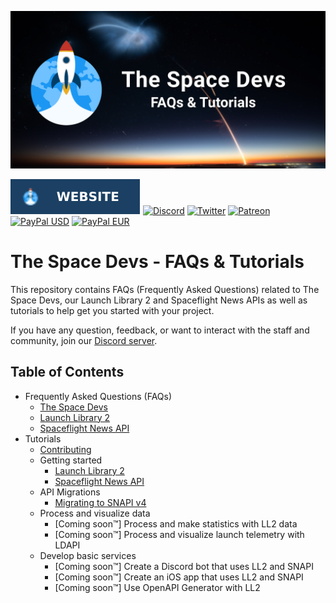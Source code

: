 ![Repository Poster](assets/repo_poster.png)

[![Website](https://raw.githubusercontent.com/TheSpaceDevs/Tutorials/e36b2c250ce7fcd4a801c1ed6cb1f9f9d031696b/assets/badge_tsd_website.svg)](https://thespacedevs.com/)
[![Discord](https://img.shields.io/badge/Discord-%237289DA.svg?style=for-the-badge&logo=discord&logoColor=white)](https://discord.gg/p7ntkNA)
[![Twitter](https://img.shields.io/badge/Twitter-%231DA1F2.svg?style=for-the-badge&logo=Twitter&logoColor=white)](https://twitter.com/TheSpaceDevs)
[![Patreon](https://img.shields.io/badge/Patreon-F96854?style=for-the-badge&logo=patreon&logoColor=white)](https://www.patreon.com/TheSpaceDevs)
[![PayPal USD](https://img.shields.io/badge/PayPal-00457C?style=for-the-badge&logo=paypal&logoColor=white&label=USD)](https://www.paypal.com/donate/?hosted_button_id=UCPX4EL6E9JFA)
[![PayPal EUR](https://img.shields.io/badge/PayPal-00457C?style=for-the-badge&logo=paypal&logoColor=white&label=EUR)](https://www.paypal.com/donate/?hosted_button_id=5S7MGGWJJBHL6)

# The Space Devs - FAQs & Tutorials

This repository contains FAQs (Frequently Asked Questions) related to The Space Devs, our Launch Library 2 and
Spaceflight News APIs as well as tutorials to help get you started with your project.

If you have any question, feedback, or want to interact with the staff and community, join our [Discord server](https://discord.gg/p7ntkNA).

## Table of Contents

<!-- Start TOC (do not remove me) -->

* Frequently Asked Questions (FAQs)
  * [The Space Devs](faqs/faq_TSD.md)
  * [Launch Library 2](faqs/faq_LL2.md)
  * [Spaceflight News API](faqs/faq_SNAPI.md)
* Tutorials
  * [Contributing](tutorials/README.md)
  * Getting started
    * [Launch Library 2](tutorials/getting_started_LL2/README.md)
    * [Spaceflight News API](tutorials/getting_started_SNAPI/README.md)
  * API Migrations
    * [Migrating to SNAPI v4](tutorials/SNAPI_v4_migration/README.md)
  * Process and visualize data
    * [Coming soon™] Process and make statistics with LL2 data
    * [Coming soon™] Process and visualize launch telemetry with LDAPI
  * Develop basic services
    * [Coming soon™] Create a Discord bot that uses LL2 and SNAPI
    * [Coming soon™] Create an iOS app that uses LL2 and SNAPI
    * [Coming soon™] Use OpenAPI Generator with LL2
  

<!-- End TOC (do not remove me) -->
